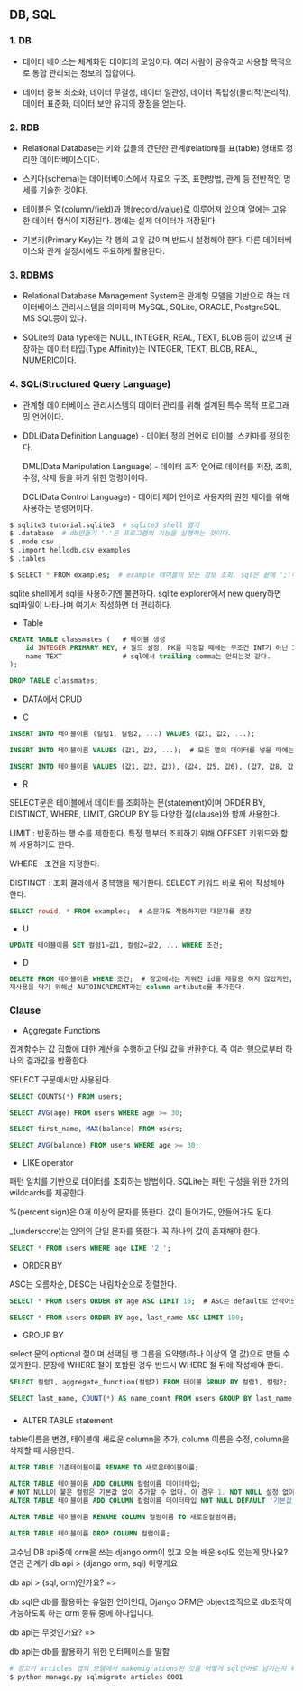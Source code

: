 ## DB, SQL

### 1. DB

- 데이터 베이스는 체계화된 데이터의 모임이다. 여러 사람이 공유하고 사용할 목적으로 통합 관리되는 정보의 집합이다.

- 데이터 중복 최소화, 데이터 무결성, 데이터 일관성, 데이터 독립성(물리적/논리적), 데이터 표준화, 데이터 보안 유지의 장점을 얻는다.



### 2. RDB

- Relational Database는 키와 값들의 간단한 관계(relation)를 표(table) 형태로 정리한 데이터베이스이다.

- 스키마(schema)는 데이터베이스에서 자료의 구조, 표현방법, 관계 등 전반적인 명세를 기술한 것이다.
- 테이블은 열(column/field)과 행(record/value)로 이루어져 있으며 열에는 고유한 데이터 형식이 지정된다. 행에는 실제 데이터가 저장된다.
- 기본키(Primary Key)는 각 행의 고유 값이며 반드시 설정해야 한다. 다른 데이터베이스와 관계 설정시에도 주요하게 활용된다.



### 3. RDBMS

- Relational Database Management System은 관계형 모델을 기반으로 하는 데이터베이스 관리시스템을 의미하며 MySQL, SQLite, ORACLE, PostgreSQL, MS SQL등이 있다.

- SQLite의 Data type에는 NULL, INTEGER, REAL, TEXT, BLOB 등이 있으며 권장하는 데이터 타입(Type Affinity)는 INTEGER, TEXT, BLOB, REAL, NUMERIC이다.



### 4. SQL(Structured Query Language)

- 관계형 데이터베이스 관리시스템의 데이터 관리를 위해 설계된 특수 목적 프로그래밍 언어이다.

- DDL(Data Definition Language) - 데이터 정의 언어로 테이블, 스키마를 정의한다.

  DML(Data Manipulation Language) - 데이터 조작 언어로 데이터를 저장, 조회, 수정, 삭제 등을 하기 위한 명령어이다.

  DCL(Data Control Language) - 데이터 제어 언어로 사용자의 권한 제어를 위해 사용하는 명령어이다.







```bash
$ sqlite3 tutorial.sqlite3  # sqlite3 shell 열기
$ .database  # db만들기 '.'은 프로그램의 기능을 실행하는 것이다.
$ .mode csv
$ .import hellodb.csv examples
$ .tables

$ SELECT * FROM examples;  # example 테이블의 모든 정보 조회. sql은 끝에 ';'이 꼭 필요하다.
```

sqlite shell에서 sql을 사용하기엔 불편하다. sqlite explorer에서 new query하면 sql파일이 나타나며 여기서 작성하면 더 편리하다. 



















- Table

```sql
CREATE TABLE classmates (	# 테이블 생성
	id INTEGER PRIMARY KEY, # 필드 설정, PK를 지정할 때에는 무조건 INT가 아닌 INTEGER로 해야한다
    name TEXT				# sql에서 trailing comma는 안되는것 같다.
);
```



```sql
DROP TABLE classmates;
```



- DATA에서 CRUD

- C

```sql
INSERT INTO 테이블이름 (컬럼1, 컬럼2, ...) VALUES (값1, 값2, ...);

INSERT INTO 테이블이름 VALUES (값1, 값2, ...);  # 모든 열의 데이터를 넣을 때에는 컬럼을 명시할 필요없다.

INSERT INTO 테이블이름 VALUES (값1, 값2, 값3), (값4, 값5, 값6), (값7, 값8, 값9) # 한번에 여러 데이터 넣기
```



- R

SELECT문은 테이블에서 데이터를 조회하는 문(statement)이며 ORDER BY, DISTINCT, WHERE, LIMIT, GROUP BY 등 다양한 절(clause)와 함께 사용한다.

LIMIT :  반환하는 행 수를 제한한다. 특정 행부터 조회하기 위해 OFFSET 키워드와 함께 사용하기도 한다.

WHERE : 조건을 지정한다.

DISTINCT : 조회 결과에서 중복행을 제거한다. SELECT 키워드 바로 뒤에 작성해야 한다.

```sql
SELECT rowid, * FROM examples;  # 소문자도 작동하지만 대문자를 권장
```



- U

```sql
UPDATE 테이블이름 SET 컬럼1=값1, 컬럼2=값2, ... WHERE 조건;
```



- D

```sql
DELETE FROM 테이블이름 WHERE 조건;  # 장고에서는 지워진 id를 재활용 하지 않았지만, SQL은 재활용한다.
재사용을 막기 위해선 AUTOINCREMENT라는 column artibute를 추가한다.
```







### Clause

- Aggregate Functions

집계함수는 값 집합에 대한 계산을 수행하고 단일 값을 반환한다. 즉 여러 행으로부터 하나의 결과값을 반환한다.

SELECT 구문에서만 사용된다.

```sql
SELECT COUNTS(*) FROM users;

SELECT AVG(age) FROM users WHERE age >= 30;

SELECT first_name, MAX(balance) FROM users;

SELECT AVG(balance) FROM users WHERE age >= 30;
```



- LIKE operator

패턴 일치를 기반으로 데이터를 조회하는 방법이다. SQLite는 패턴 구성을 위한 2개의 wildcards를 제공한다.

%(percent sign)은 0개 이상의 문자를 뜻한다. 값이 들어가도, 안들어가도 된다.

_(underscore)는 임의의 단일 문자를 뜻한다. 꼭 하나의 값이 존재해야 한다.

```sql
SELECT * FROM users WHERE age LIKE '2_';
```



- ORDER BY

ASC는 오름차순, DESC는 내림차순으로 정렬한다.

```sql
SELECT * FROM users ORDER BY age ASC LIMIT 10;  # ASC는 default로 안적어도 결과는 동일하다.

SELECT * FROM users ORDER BY age, last_name ASC LIMIT 100;
```



- GROUP BY

select 문의 optional 절이며 선택된 행 그룹을 요약행(하나 이상의 열 값)으로 만들 수 있게한다. 문장에 WHERE 절이 포함된 경우 반드시 WHERE 절 뒤에 작성해야 한다.

```sql
SELECT 컬럼1, aggregate_function(컬럼2) FROM 테이블 GROUP BY 컬럼1, 컬럼2;

SELECT last_name, COUNT(*) AS name_count FROM users GROUP BY last_name; # count(*) 결과 열의 이름을 name_count로 나타낸다.
```





###

- ALTER TABLE statement

table이름을 변경, 테이블에 새로운 column을 추가, column 이름을 수정, column을 삭제할 때 사용한다.

```sql
ALTER TABLE 기존테이블이름 RENAME TO 새로운테이블이름;

ALTER TABLE 테이블이름 ADD COLUMN 컬럼이름 데이터타입;
# NOT NULL이 붙은 컬럼은 기본값 없이 추가할 수 없다. 이 경우 1. NOT NULL 설정 없이 추가하거나 2. 기본 값(DEFAULT)을 설정해야 한다. 기본값을 지정하여 추가하는 방법은 아래와 같다.
ALTER TABLE 테이블이름 ADD COLUMN 컬럼이름 데이터타입 NOT NULL DEFAULT '기본값';

ALTER TABLE 테이블이름 RENAME COLUMN 컬럼이름 TO 새로운컬럼이름;

ALTER TABLE 테이블이름 DROP COLUMN 컬럼이름;
```





교수님 DB api중에 orm을 쓰는 django orm이 있고 오늘 배운 sql도 있는게 맞나요? 연관 관계가 db api > (django orm, sql) 이렇게요



db api > (sql, orm)인가요? =>

db sql은 db를 활용하는 유일한 언어인데, Django ORM은 object조작으로 db조작이 가능하도록 하는 orm 종류 중에 하나입니다.



db api는 무엇인가요? =>

db api는 db를 활용하기 위한 인터페이스를 말함



```bash
# 장고가 articles 앱의 모델에서 makemigrations된 것을 어떻게 sql언어로 넘기는지 확인 가능하다.
$ python manage.py sqlmigrate articles 0001
```

